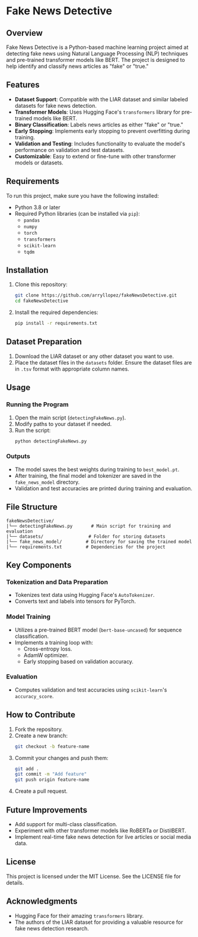 # Fake News Detective

## Overview
Fake News Detective is a Python-based machine learning project aimed at detecting fake news using Natural Language Processing (NLP) techniques and pre-trained transformer models like BERT. The project is designed to help identify and classify news articles as "fake" or "true."

## Features
- **Dataset Support**: Compatible with the LIAR dataset and similar labeled datasets for fake news detection.
- **Transformer Models**: Uses Hugging Face's `transformers` library for pre-trained models like BERT.
- **Binary Classification**: Labels news articles as either "fake" or "true."
- **Early Stopping**: Implements early stopping to prevent overfitting during training.
- **Validation and Testing**: Includes functionality to evaluate the model's performance on validation and test datasets.
- **Customizable**: Easy to extend or fine-tune with other transformer models or datasets.

## Requirements
To run this project, make sure you have the following installed:

- Python 3.8 or later
- Required Python libraries (can be installed via `pip`):
  - `pandas`
  - `numpy`
  - `torch`
  - `transformers`
  - `scikit-learn`
  - `tqdm`

## Installation
1. Clone this repository:
   ```bash
   git clone https://github.com/arryllopez/fakeNewsDetective.git
   cd fakeNewsDetective
   ```
2. Install the required dependencies:
   ```bash
   pip install -r requirements.txt
   ```

## Dataset Preparation
1. Download the LIAR dataset or any other dataset you want to use.
2. Place the dataset files in the `datasets` folder. Ensure the dataset files are in `.tsv` format with appropriate column names.

## Usage

### Running the Program
1. Open the main script (`detectingFakeNews.py`).
2. Modify paths to your dataset if needed.
3. Run the script:
   ```bash
   python detectingFakeNews.py
   ```

### Outputs
- The model saves the best weights during training to `best_model.pt`.
- After training, the final model and tokenizer are saved in the `fake_news_model` directory.
- Validation and test accuracies are printed during training and evaluation.

## File Structure
```
fakeNewsDetective/
|└── detectingFakeNews.py       # Main script for training and evaluation
|└── datasets/                 # Folder for storing datasets
|└── fake_news_model/         # Directory for saving the trained model
|└── requirements.txt         # Dependencies for the project
```

## Key Components
### Tokenization and Data Preparation
- Tokenizes text data using Hugging Face's `AutoTokenizer`.
- Converts text and labels into tensors for PyTorch.

### Model Training
- Utilizes a pre-trained BERT model (`bert-base-uncased`) for sequence classification.
- Implements a training loop with:
  - Cross-entropy loss.
  - AdamW optimizer.
  - Early stopping based on validation accuracy.

### Evaluation
- Computes validation and test accuracies using `scikit-learn`'s `accuracy_score`.

## How to Contribute
1. Fork the repository.
2. Create a new branch:
   ```bash
   git checkout -b feature-name
   ```
3. Commit your changes and push them:
   ```bash
   git add .
   git commit -m "Add feature"
   git push origin feature-name
   ```
4. Create a pull request.

## Future Improvements
- Add support for multi-class classification.
- Experiment with other transformer models like RoBERTa or DistilBERT.
- Implement real-time fake news detection for live articles or social media data.

## License
This project is licensed under the MIT License. See the LICENSE file for details.

## Acknowledgments
- Hugging Face for their amazing `transformers` library.
- The authors of the LIAR dataset for providing a valuable resource for fake news detection research.

